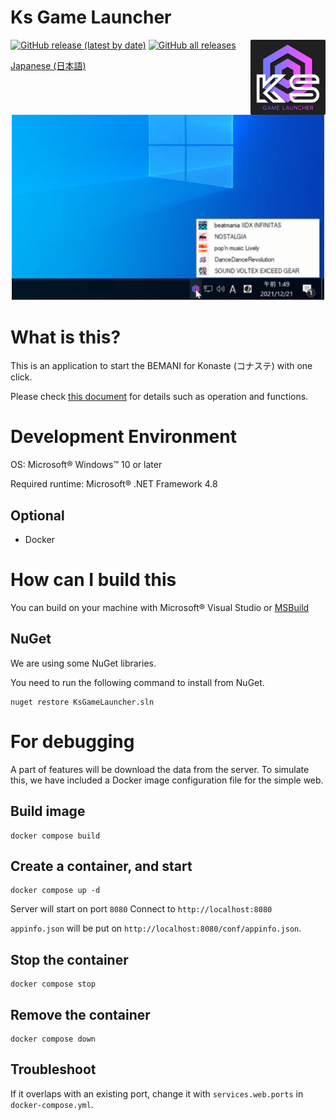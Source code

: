 ﻿Ks Game Launcher
====
[![GitHub release (latest by date)](https://img.shields.io/github/v/release/anon5r/KSGameLauncher)](https://github.com/anon5r/KSGameLauncher/releases/latest) [![GitHub all releases](https://img.shields.io/github/downloads/anon5r/KSGameLauncher/total)](https://github.com/anon5r/KSGameLauncher/releases/latest)
<a href="https://github.com/anon5r/KSGameLauncher/releases"><img src="https://github.com/anon5r/KSGameLauncher/raw/main/docs/assets/images/app-logo.png" alt="KS Game Launcher" width="120" align="right"></a>

[Japanese (日本語)](README.ja-JP.md)


<p align="center">
  <a href="https://github.com/anon5r/KSGameLauncher/releases">
    <img src="https://raw.githubusercontent.com/anon5r/KSGameLauncher/main/docs/res/screen1.png" alt="drawing" width="500"/>
  </a>
</p>


# What is this?

This is an application to start the BEMANI for Konaste (コナステ) with one click.

Please check [this document](https://launcher-app.sdvx.net) for details such as operation and functions.


# Development Environment

OS: Microsoft&reg; Windows&trade; 10 or later

Required runtime: Microsoft&reg; .NET Framework 4.8


## Optional

- Docker


# How can I build this

You can build on your machine with Microsoft&reg; Visual Studio or [MSBuild](https://docs.microsoft.com/visualstudio/msbuild/msbuild?view=vs-2022) 

## NuGet

We are using some NuGet libraries.

You need to run the following command to install from NuGet.

```
nuget restore KsGameLauncher.sln
```




# For debugging

A part of features will be download the data from the server.
To simulate this, we have included a Docker image configuration file for the simple web.


## Build image

```
docker compose build
```

## Create a container, and start

```
docker compose up -d
```

Server will start on port `8080`
Connect to `http://localhost:8080`

`appinfo.json` will be put on `http://localhost:8080/conf/appinfo.json`.



## Stop the container

```
docker compose stop
```

## Remove the container

```
docker compose down
```

## Troubleshoot

If it overlaps with an existing port, change it with `services.web.ports` in` docker-compose.yml`.
